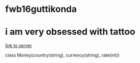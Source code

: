 # fwb16guttikonda
# i am very obsessed with tattoo

[link to server](https://fwb16guttikonda.herokuapp.com/)

class Money(country(string), currency(string), rate(int))